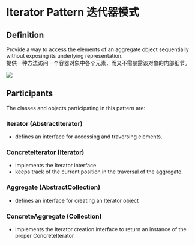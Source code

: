# Iterator Pattern 迭代器模式
## Definition

Provide a way to access the elements of an aggregate object sequentially without exposing its underlying representation.
<br>提供一种方法访问一个容器对象中各个元素，而又不需暴露该对象的内部细节。

![](https://github.com/LionelPerrault/Unity-Design-Pattern/blob/master/UML_Picture/iterator.gif)


## Participants

The classes and objects participating in this pattern are:

### Iterator  (AbstractIterator)
* defines an interface for accessing and traversing elements.

### ConcreteIterator  (Iterator)
* implements the Iterator interface.
* keeps track of the current position in the traversal of the aggregate.

### Aggregate  (AbstractCollection)
* defines an interface for creating an Iterator object

### ConcreteAggregate  (Collection)
* implements the Iterator creation interface to return an instance of the proper ConcreteIterator

